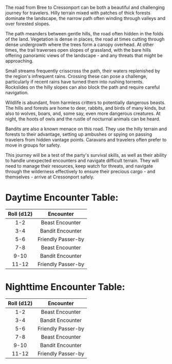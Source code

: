 The road from Bree to Cressonport can be both a beautiful and challenging journey for travelers. Hilly terrain mixed with patches of thick forests dominate the landscape, the narrow path often winding through valleys and over forested slopes.

The path meanders between gentle hills, the road often hidden in the folds of the land. Vegetation is dense in places, the road at times cutting through dense undergrowth where the trees form a canopy overhead. At other times, the trail traverses open slopes of grassland, with the bare hills offering panoramic views of the landscape - and any threats that might be approaching.

Small streams frequently crisscross the path, their waters replenished by the region's infrequent rains. Crossing these can pose a challenge, particularly if recent rains have turned them into rushing torrents. Rockslides on the hilly slopes can also block the path and require careful navigation.

Wildlife is abundant, from harmless critters to potentially dangerous beasts. The hills and forests are home to deer, rabbits, and birds of many kinds, but also to wolves, boars, and, some say, even more dangerous creatures. At night, the hoots of owls and the rustle of nocturnal animals can be heard.

Bandits are also a known menace on this road. They use the hilly terrain and forests to their advantage, setting up ambushes or spying on passing travelers from hidden vantage points. Caravans and travelers often prefer to move in groups for safety.

This journey will be a test of the party's survival skills, as well as their ability to handle unexpected encounters and navigate difficult terrain. They will need to manage their resources, keep watch for threats, and navigate through the wilderness effectively to ensure their precious cargo - and themselves - arrive at Cressonport safely.

# Daytime Encounter Table:
| Roll (d12) | Encounter |
|:----------:|:---------:|
|     1-2    | Beast Encounter |
|     3-4    | Bandit Encounter |
|     5-6    | Friendly Passer-by |
|     7-8    | Beast Encounter |
|     9-10  | Bandit Encounter |
|    11-12  | Friendly Passer-by |

# Nighttime Encounter Table:
| Roll (d12) | Encounter |
|:----------:|:---------:|
|     1-2    | Beast Encounter |
|     3-4    | Bandit Encounter |
|     5-6    | Friendly Passer-by |
|     7-8    | Beast Encounter |
|     9-10  | Bandit Encounter |
|    11-12  | Friendly Passer-by |
